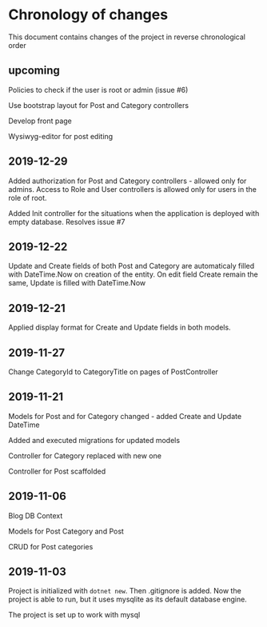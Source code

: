 # Chronology of changes

This document contains changes of the project in reverse chronological order

## upcoming

Policies to check if the user is root or admin (issue #6)

Use bootstrap layout for Post and Category controllers

Develop front page

Wysiwyg-editor for post editing

## 2019-12-29

Added authorization for Post and Category controllers - allowed only for admins. Access to Role and User controllers is allowed only for users in the role of root.

Added Init controller for the situations when the application is deployed with empty database. Resolves issue #7

## 2019-12-22

Update and Create fields of both Post and Category are automaticaly filled with DateTime.Now on creation of the entity. On edit field Create remain the same, Update is filled with DateTime.Now

## 2019-12-21

Applied display format for Create and Update fields in both models.

## 2019-11-27

Change CategoryId to CategoryTitle on pages of PostController

## 2019-11-21

Models for Post and for Category changed - added Create and Update DateTime 

Added and executed migrations for updated models

Controller for Category replaced with new one

Controller for Post scaffolded

## 2019-11-06

Blog DB Context

Models for Post Category and Post

CRUD for Post categories

## 2019-11-03

Project is initialized with `dotnet new`. Then .gitignore is added. Now the project is able to run, but it uses mysqlite as its default database engine.

The project is set up to work with mysql 